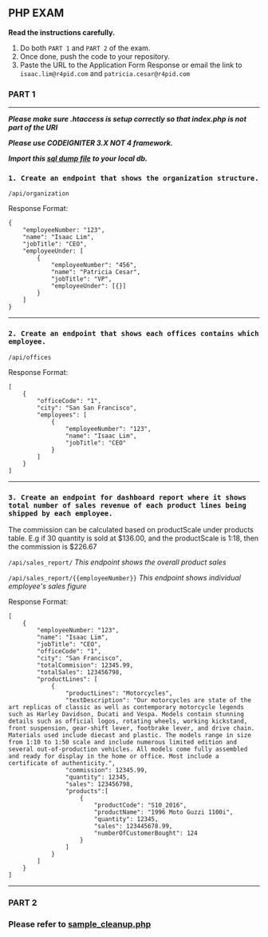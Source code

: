 ## PHP EXAM


**Read the instructions carefully.**

1. Do both `PART 1` and `PART 2` of the exam.
2. Once done, push the code to your repository.
3. Paste the URL to the Application Form Response or email the link to `isaac.lim@r4pid.com` and `patricia.cesar@r4pid.com`

### PART 1

---
***Please make sure .htaccess is setup correctly so that index.php is not part of the URI***

***Please use **CODEIGNITER 3.X NOT 4** framework.***

***Import this [sql dump file](https://drive.google.com/open?id=1q1jVH065ppcXZgGv67MSTAs3TxohDAtU) to your local db.***


### `1. Create an endpoint that shows the organization structure.`

`/api/organization`

Response Format:
```
{
    "employeeNumber: "123",
    "name": "Isaac Lim",
    "jobTitle": "CEO",
    "employeeUnder: [
        {
            "employeeNumber": "456",
            "name": "Patricia Cesar",
            "jobTitle": "VP",
            "employeeUnder": [{}]
        }
    ]
}
```

---

### `2. Create an endpoint that shows each offices contains which employee.`

`/api/offices`

Response Format:
```
[
    {
        "officeCode": "1",
        "city": "San San Francisco",
        "employees": [
            {
                "employeeNumber": "123",
                "name": "Isaac Lim",
                "jobTitle": "CEO"
            }
        ]
    }
]
```
---

### `3. Create an endpoint for dashboard report where it shows total number of sales revenue of each product lines being shipped by each employee.`
The commission can be calculated based on productScale under products table. 
E.g if 30 quantity is sold at $136.00, and the productScale is 1:18, then the commission is $226.67 

`/api/sales_report/` *This endpoint shows the overall product sales*

`/api/sales_report/{{employeeNumber}}` *This endpoint shows individual employee's sales figure*

Response Format:
```
[
    {
        "employeeNumber: "123",
        "name": "Isaac Lim",
        "jobTitle": "CEO",
        "officeCode": "1",
        "city": "San Francisco",
        "totalCommision": 12345.99,
        "totalSales": 123456798,
        "productLines": [
            {
                "productLines": "Motorcycles",
                "textDescription": "Our motorcycles are state of the art replicas of classic as well as contemporary motorcycle legends such as Harley Davidson, Ducati and Vespa. Models contain stunning details such as official logos, rotating wheels, working kickstand, front suspension, gear-shift lever, footbrake lever, and drive chain. Materials used include diecast and plastic. The models range in size from 1:10 to 1:50 scale and include numerous limited edition and several out-of-production vehicles. All models come fully assembled and ready for display in the home or office. Most include a certificate of authenticity.",
                "commission": 12345.99,
                "quantity": 12345,
                "sales": 123456798,
                "products":[
                    {
                        "productCode": "S10_2016",
                        "productName": "1996 Moto Guzzi 1100i",
                        "quantity": 12345,
                        "sales": 123445678.99,
                        "numberOfCustomerBought": 124
                    }
                ]
            }
        ]
    }
]
```

---
### PART 2


### Please refer to [sample_cleanup.php](https://bitbucket.org/r4pidinc_exam/exam_php/src/master/sample_cleanup.php)
 